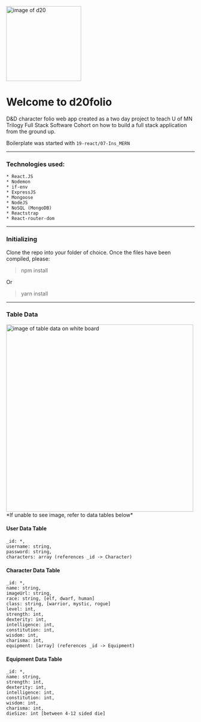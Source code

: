<img src="client/src/d20-folio-logo-1.png" alt="image of d20" style= "width: 200px; margin: 0 auto;">

# Welcome to d20folio 
D&amp;D character folio web app created as a two day project to teach U of MN Trilogy Full Stack Software Cohort on how to build a full stack application from the ground up. 

Boilerplate was started with `19-react/07-Ins_MERN`

***

### Technologies used:
	* React.JS
	* Nodemon
	* if-env
	* ExpressJS
	* Mongoose
	* NodeJS
	* NoSQL (MongoDB)
	* Reactstrap
	* React-router-dom

	
***

### Initializing

Clone the repo into your folder of choice. Once the files have been compiled, please:
> 	npm install

Or

>  yarn install
 
***


### Table Data
<img src="client/src/tables-for-d20folio.png" alt="image of table data on white board" style="width: 500px;">
	*If unable to see image, refer to data tables below*

#### User Data Table

	_id: *,
	username: string,
	password: string,
	characters: array (references _id -> Character)
	
#### Character Data Table

	_id: *,
	name: string,
	imageUrl: string,
	race: string, [elf, dwarf, human]
	class: string, [warrior, mystic, rogue]
	level: int,
	strength: int,
	dexterity: int,
	intelligence: int,
	constitution: int,
	wisdom: int,
	charisma: int, 
	equipment: [array] (references _id -> Equipment)
	
#### Equipment Data Table

	_id: *,
	name: string,
	strength: int,
	dexterity: int,
	intelligence: int,
	constitution: int,
	wisdom: int,
	charisma: int,
	dieSize: int [between 4-12 sided die]
	

